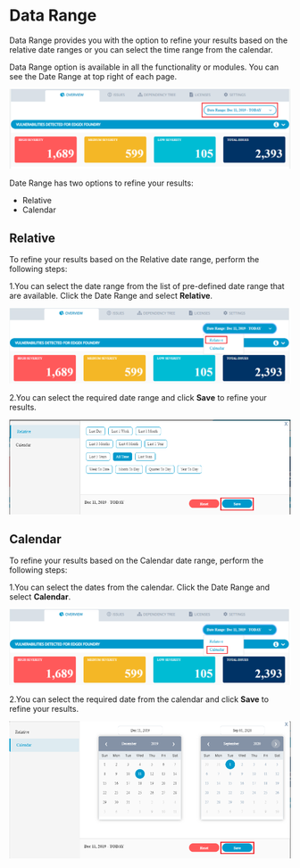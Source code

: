 # Data Range

Data Range provides you with the option to refine your results based on the relative date ranges or you can select the time range from the calendar. 

Data Range option is available in all the functionality or modules. You can see the Date Range at top right of each page. 

![Date Range](../../.gitbook/assets/date_range.png)

Date Range has two options to refine your results:

* Relative 
* Calendar 

## Relative 

To refine your results based on the Relative date range,  perform the following steps:

1.You can select the date range from the list of pre-defined date range that are available. Click the Date Range and select **Relative**.

![Relative Date Range](../../.gitbook/assets/dr1.png)

2.You can select the required date range and click **Save** to refine your results.  

![Relative](../../.gitbook/assets/r-.png)

## Calendar 

To refine your results based on the Calendar date range,  perform the following steps:

1.You can select the dates from the calendar. Click the Date Range and select **Calendar**.

![Calendar Date Range](../../.gitbook/assets/dr.png)

2.You can select the required date from the calendar and click **Save** to refine your results.  

![Calendar](../../.gitbook/assets/calendar.png)

